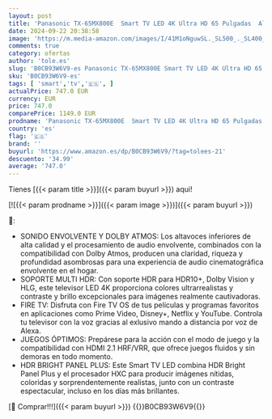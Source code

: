 ```yaml
---
layout: post
title: 'Panasonic TX-65MX800E  Smart TV LED 4K Ultra HD 65 Pulgadas  Alto Rango Dinámico  Dolby Atmos y Dolby Vision  Fire TV  Prime Video  Alexa  Netflix  Modo Juego  Color Negro'
date: 2024-09-22 20:38:58
image: 'https://m.media-amazon.com/images/I/41M1oNguwSL._SL500_._SL400_.jpg'
comments: true
category: ofertas
author: 'tole.es'
slug: 'B0CB93W6V9-es Panasonic TX-65MX800E Smart TV LED 4K Ultra HD 65 Pulgadas...'
sku: 'B0CB93W6V9-es'
tags: [ 'smart','tv','🇪🇸', ]
actualPrice: 747.0 EUR
currency: EUR
price: 747.0
comparePrice: 1149.0 EUR
prodname: 'Panasonic TX-65MX800E  Smart TV LED 4K Ultra HD 65 Pulgadas  Alto Rango Dinámico  Dolby Atmos y Dolby Vision  Fire TV  Prime Video  Alexa  Netflix  Modo Juego  Color Negro'
country: 'es'
flag: '🇪🇸'
brand: ''
buyurl: 'https://www.amazon.es/dp/B0CB93W6V9/?tag=tolees-21'
descuento: '34.99'
average: '747.0'
---
```


Tienes [{{< param title >}}]({{< param buyurl >}}) aqui!

[![{{< param prodname >}}]({{< param image >}})]({{< param buyurl >}})

🔎:

- SONIDO ENVOLVENTE Y DOLBY ATMOS: Los altavoces inferiores de alta calidad y el procesamiento de audio envolvente, combinados con la compatibilidad con Dolby Atmos, producen una claridad, riqueza y profundidad asombrosas para una experiencia de audio cinematográfica envolvente en el hogar.
- SOPORTE MULTI HDR: Con soporte HDR para HDR10+, Dolby Vision y HLG, este televisor LED 4K proporciona colores ultrarrealistas y contraste y brillo excepcionales para imágenes realmente cautivadoras.
- FIRE TV: Disfruta con Fire TV OS de tus películas y programas favoritos en aplicaciones como Prime Video, Disney+, Netflix y YouTube. Controla tu televisor con la voz gracias al exlusivo mando a distancia por voz de Alexa.
- JUEGOS ÓPTIMOS: Prepárese para la acción con el modo de juego y la compatibilidad con HDMI 2.1 HRF/VRR, que ofrece juegos fluidos y sin demoras en todo momento.
- HDR BRIGHT PANEL PLUS: Este Smart TV LED combina HDR Bright Panel Plus y el procesador HXC para producir imágenes nítidas, coloridas y sorprendentemente realistas, junto con un contraste espectacular, incluso en los días más brillantes.

[🛒 Comprar!!!]({{< param buyurl >}})
{{<world>}}B0CB93W6V9{{</world>}}
